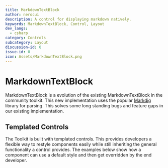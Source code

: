 ```yaml
---
title: MarkdownTextBlock
author: nerocui
description: A control for displaying markdown natively.
keywords: MarkdownTextBlock, Control, Layout
dev_langs:
  - csharp
category: Controls
subcategory: Layout
discussion-id: 0
issue-id: 0
icon: Assets/MarkdownTextBlock.png
---
```


<!-- To know about all the available Markdown syntax, Check out https://docs.microsoft.com/contribute/markdown-reference -->
<!-- Ensure you remove all comments before submission, to ensure that there are no formatting issues when displaying this page.  -->
<!-- It is recommended to check how the Documentation will look in the sample app, before Merging a PR -->
<!-- **Note:** All links to other docs.microsoft.com pages should be relative without locale, i.e. for the one above would be /contribute/markdown-reference -->
<!-- Included images should be optimized for size and not include any Intellectual Property references. -->

<!-- Be sure to update the discussion/issue numbers above with your Labs discussion/issue id numbers in order for UI links to them from the sample app to work. -->

# MarkdownTextBlock

MarkdownTextBlock is a evolution of the existing MarkdownTextBlock in the community toolkit. This new implementation uses the popular [Markdig](https://github.com/xoofx/markdig) library for parsing. This solves some long standing bugs and feature gaps in our existing implementation.

## Templated Controls

The Toolkit is built with templated controls. This provides developers a flexible way to restyle components
easily while still inheriting the general functionality a control provides. The examples below show
how a component can use a default style and then get overridden by the end developer.
